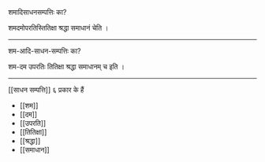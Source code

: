 शमादिसाधनसम्पत्तिः का?

शमदमोपरतिस्तितिक्षा श्रद्धा समाधानं चेति ।

---

शम-आदि-साधन-सम्पत्तिः का?

शम-दम उपरतिः तितिक्षा श्रद्धा समाधानम् च इति ।

---

[[साधन सम्पत्ति]] ६ प्रकार के हैं
- [[शम]]
- [[दम]]
- [[उपरति]]
- [[तितिक्षा]]
- [[श्रद्धा]]
- [[समाधान]]